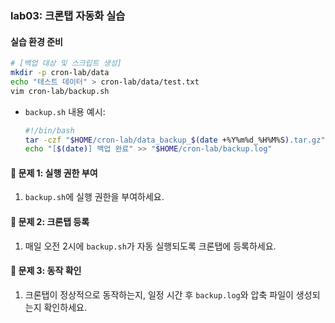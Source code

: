 ### lab03: 크론탭 자동화 실습

#### 실습 환경 준비

```bash
# [백업 대상 및 스크립트 생성]
mkdir -p cron-lab/data
echo "테스트 데이터" > cron-lab/data/test.txt
vim cron-lab/backup.sh
```

- `backup.sh` 내용 예시:
  ```bash
  #!/bin/bash
  tar -czf "$HOME/cron-lab/data_backup_$(date +%Y%m%d_%H%M%S).tar.gz" "$HOME/cron-lab/data"
  echo "[$(date)] 백업 완료" >> "$HOME/cron-lab/backup.log"
  ```

#### 📝 문제 1: 실행 권한 부여

1. `backup.sh`에 실행 권한을 부여하세요.

#### 📝 문제 2: 크론탭 등록

1. 매일 오전 2시에 `backup.sh`가 자동 실행되도록 크론탭에 등록하세요.

#### 📝 문제 3: 동작 확인

1. 크론탭이 정상적으로 동작하는지, 일정 시간 후 `backup.log`와 압축 파일이 생성되는지 확인하세요.
